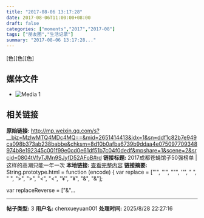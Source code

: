 ```yaml
---
title: "2017-08-06 13:17:28"
date: 2017-08-06T11:00:00+08:00
draft: false
categories: ["moments","2017","2017-08"]
tags: ["朋友圈","生活记录"]
summary: "2017-08-06 13:17:28..."
---
```


[色][色][色]

## 媒体文件

- ![Media 1](/Moments/photos/2017-08-06/201708061317280.jpg)

## 相关链接

**原始链接:** http://mp.weixin.qq.com/s?__biz=MzIwMTQ4MDc4MQ==&mid=2651414413&idx=1&sn=ddf1c82b7e949ca098b373ab238babbe&chksm=8d10b0afba6739b9ddaa4e075097709348974b8e192345c001f99e0cd0e61df51b7c04f0dedf&mpshare=1&scene=2&srcid=0804tVfyTJMn9SJyfD52AFoB#rd
**链接标题:** 2017成都苍蝇馆子50强榜单 | 这样的高潮只能一年一次
**本地链接:** [查看完整内容](/link_content/2017/08/2017-08-06-1/link_content/)
**链接摘要:** String.prototype.html = function (encode) {
  var replace = ["&#39;", "'", "&quot;", '"', "&nbsp;", " ", "&gt;", ">", "&lt;", "<", "&yen;", "¥", "&amp;", "&"];
 
 
 
 
 
  
  var replaceReverse = ["&"...

---

**帖子类型:** 3
**用户名:** chenxueyuan001
**处理时间:** 2025/8/28 22:27:16